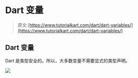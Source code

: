 # Dart 变量

> 原文:[https://www.tutorialkart.com/dart/dart-variables/](https://www.tutorialkart.com/dart/dart-variables/)

## Dart 变量

Dart 是类型安全的。所以，大多数变量不需要显式的类型声明。

[![](../Images/925da31b32d6bc3827932f6c8afb11bb.png)](https://www.tutorialkart.com/)
